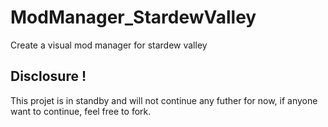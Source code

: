 # ModManager_StardewValley
Create a visual mod manager for stardew valley

## Disclosure !
This projet is in standby and will not continue any futher for now, if anyone want to continue, feel free to fork.
